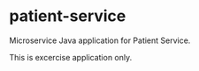 # patient-service

Microservice Java application for Patient Service.

This is excercise application only.
